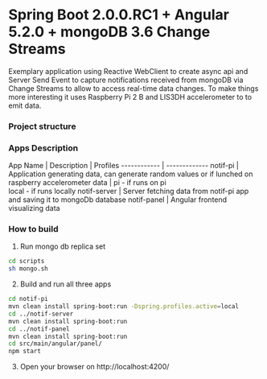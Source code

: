 # Spring Boot 2.0.0.RC1 + Angular 5.2.0 + mongoDB 3.6 Change Streams

Exemplary application using Reactive WebClient to create async api and Server Send Event to capture notifications received from mongoDB via Change Streams to allow to access real-time data changes.
To make things more interesting it uses Raspberry Pi 2 B and LIS3DH accelerometer to to emit data. 

### Project structure

### Apps Description

App Name | Description | Profiles
------------ | -------------
notif-pi | Application generating data, can generate random values or if lunched on raspberry accelerometer data | pi - if runs on pi <br> local - if runs locally
notif-server | Server fetching data from notif-pi app and saving it to mongoDb database
notif-panel | Angular frontend visualizing data

### How to build

1. Run mongo db replica set
```bash
cd scripts
sh mongo.sh
```

2. Build and run all three apps
```bash
cd notif-pi
mvn clean install spring-boot:run -Dspring.profiles.active=local
cd ../notif-server
mvn clean install spring-boot:run
cd ../notif-panel
mvn clean install spring-boot:run
cd src/main/angular/panel/
npm start
```

3. Open your browser on http://localhost:4200/